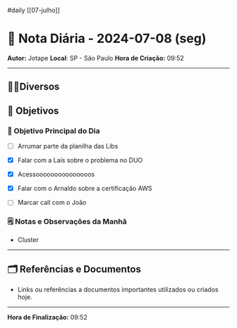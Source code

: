 #daily
[[07-julho]]
# 📅 Nota Diária - 2024-07-08 (seg)

**Autor:** Jotape
**Local**: SP - São Paulo
**Hora de Criação:** 09:52

---
## 🤝🏻Diversos

## 🌄 Objetivos
### 🎯 Objetivo Principal do Dia
- [ ] Arrumar parte da planilha das Libs
- [x] Falar com a Lais sobre o problema no DUO
- [x] Acessooooooooooooooos
- [x] Falar com o Arnaldo sobre a certificação AWS 
- [ ] Marcar call com o João


### 🗒️ Notas e Observações da Manhã
- Cluster
---
## 🗂️ Referências e Documentos
- Links ou referências a documentos importantes utilizados ou criados hoje.

---

**Hora de Finalização:** 09:52
